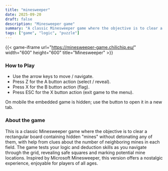 ```yaml
---
title: "minesweeper"
date: 2025-09-20
draft: false
description: "Minesweeper game"
summary: "A classic Minesweeper game where the objective is to clear a rectangular board containing hidden 'mines' without detonating any of them, with help from clues about the number of neighboring mines in each field."
tags: ["game", "logic", "puzzle"]
---
```

{{< game-iframe url="https://minesweeper-game.chilichip.eu/" width="600" height="600" title="Minesweeper" >}}

### How to Play

- Use the arrow keys to move / navigate.
- Press Z for the A button action (select / reveal).
- Press X for the B button action (flag).
- Press ESC for the X button action (exit game to the menu).

On mobile the embedded game is hidden; use the button to open it in a new tab.

### About the game
This is a classic Minesweeper game where the objective is to clear a rectangular board containing hidden "mines" without detonating any of them, with help from clues about the number of neighboring mines in each field. The game tests your logic and deduction skills as you navigate through the grid, revealing safe squares and marking potential mine locations. Inspired by Microsoft Minesweeper, this version offers a nostalgic experience, enjoyable for players of all ages.